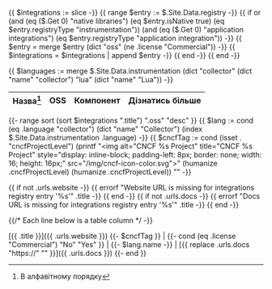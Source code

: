 <!-- cSpell:ignore: cond isset -->
{{ $integrations := slice -}}
{{ range $entry := $.Site.Data.registry -}}
  {{ if or (and (eq ($.Get 0) "native libraries") (eq $entry.isNative true) (eq $entry.registryType "instrumentation")) (and (eq ($.Get 0) "application integrations") (eq $entry.registryType "application integration")) -}}
    {{ $entry = merge $entry (dict "oss" (ne .license "Commercial")) -}}
    {{ $integrations = $integrations | append $entry -}}
  {{ end -}}
{{ end -}}

{{ $languages := merge $.Site.Data.instrumentation (dict "collector" (dict "name" "collector") "lua" (dict "name" "Lua")) -}}

Назва[^1]    | OSS | Компонент  |  Дізнатись більше
------------ | --- | ---------- |  ----------
{{- range sort (sort $integrations ".title") ".oss" "desc" }}
{{ $lang := cond
    (eq .language "collector")
    (dict "name" "Collector")
    (index $.Site.Data.instrumentation .language)
-}}
{{ $cncfTag := cond
    (isset . "cncfProjectLevel")
    (printf "<img alt=\"CNCF %s Project\" title=\"CNCF %s Project\" style=\"display: inline-block; padding-left: 8px; border: none; width: 16; height: 16px;\" src=\"/img/cncf-icon-color.svg\">"
      (humanize .cncfProjectLevel)
      (humanize .cncfProjectLevel))
    "" -}}

{{ if not .urls.website -}}
  {{ errorf "Website URL is missing for integrations registry entry '%s'" .title -}}
{{ end -}}
{{ if not .urls.docs -}}
  {{ errorf "Docs URL is missing for integrations registry entry '%s'" .title -}}
{{ end -}}

{{/* Each line below is a table column */ -}}

[{{ .title }}]({{ .urls.website }})
  {{- $cncfTag }} |
  {{- cond (eq .license "Commercial") "No" "Yes" }} |
  {{- $lang.name -}}
  | [{{ replace .urls.docs "https://" "" }}]({{ .urls.docs }})
{{- end }}

[^1]: В алфавітному порядку
